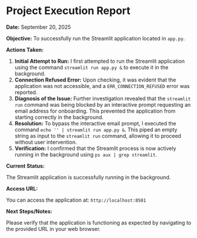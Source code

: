 # Project Execution Report

**Date:** September 20, 2025

**Objective:** To successfully run the Streamlit application located in `app.py`.

**Actions Taken:**

1.  **Initial Attempt to Run:** I first attempted to run the Streamlit application using the command `streamlit run app.py &` to execute it in the background.
2.  **Connection Refused Error:** Upon checking, it was evident that the application was not accessible, and a `ERR_CONNECTION_REFUSED` error was reported.
3.  **Diagnosis of the Issue:** Further investigation revealed that the `streamlit run` command was being blocked by an interactive prompt requesting an email address for onboarding. This prevented the application from starting correctly in the background.
4.  **Resolution:** To bypass the interactive email prompt, I executed the command `echo '' | streamlit run app.py &`. This piped an empty string as input to the `streamlit run` command, allowing it to proceed without user intervention.
5.  **Verification:** I confirmed that the Streamlit process is now actively running in the background using `ps aux | grep streamlit`.

**Current Status:**

The Streamlit application is successfully running in the background.

**Access URL:**

You can access the application at: `http://localhost:8501`

**Next Steps/Notes:**

Please verify that the application is functioning as expected by navigating to the provided URL in your web browser.